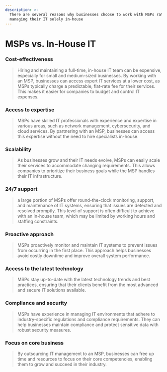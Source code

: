 ```yaml
---
description: >-
  There are several reasons why businesses choose to work with MSPs rather than
  managing their IT solely in-house
---
```


# MSPs vs. In-House IT

### **Cost-effectiveness**

> Hiring and maintaining a full-time, in-house IT team can be expensive, especially for small and medium-sized businesses. By working with an MSP, businesses can access expert IT services at a lower cost, as MSPs typically charge a predictable, flat-rate fee for their services. This makes it easier for companies to budget and control IT expenses.

### **Access to expertise**

> MSPs have skilled IT professionals with experience and expertise in various areas, such as network management, cybersecurity, and cloud services. By partnering with an MSP, businesses can access this expertise without the need to hire specialists in-house.

### **Scalability**

> As businesses grow and their IT needs evolve, MSPs can easily scale their services to accommodate changing requirements. This allows companies to prioritize their business goals while the MSP handles their IT infrastructure.

### **24/7 support**

> a large portion of MSPs offer round-the-clock monitoring, support, and maintenance of IT systems, ensuring that issues are detected and resolved promptly. This level of support is often difficult to achieve with an in-house team, which may be limited by working hours and staffing constraints.

### **Proactive approach**

> MSPs proactively monitor and maintain IT systems to prevent issues from occurring in the first place. This approach helps businesses avoid costly downtime and improve overall system performance.

### **Access to the latest technology**

> MSPs stay up-to-date with the latest technology trends and best practices, ensuring that their clients benefit from the most advanced and secure IT solutions available.

### **Compliance and security**

> MSPs have experience in managing IT environments that adhere to industry-specific regulations and compliance requirements. They can help businesses maintain compliance and protect sensitive data with robust security measures.

### **Focus on core business**

> By outsourcing IT management to an MSP, businesses can free up time and resources to focus on their core competencies, enabling them to grow and succeed in their industry.

